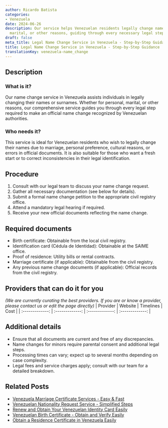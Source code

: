 ```yaml
---
author: Ricardo Batista
categories:
- Venezuela
date: 2024-06-26
description: Our service helps Venezuelan residents legally change names for personal,
  marital, or other reasons, guiding through every necessary legal step required.
draft: false
meta_title: Legal Name Change Service in Venezuela - Step-by-Step Guidance
title: Legal Name Change Service in Venezuela - Step-by-Step Guidance
translationKey: venezuela-name_change
---
```



## Description
### What is it?
Our name change service in Venezuela assists individuals in legally changing their names or surnames. Whether for personal, marital, or other reasons, our comprehensive service guides you through every legal step required to make an official name change recognized by Venezuelan authorities.

### Who needs it?
This service is ideal for Venezuelan residents who wish to legally change their names due to marriage, personal preference, cultural reasons, or errors in official documents. It is also suitable for those who want a fresh start or to correct inconsistencies in their legal identification.

## Procedure

1. Consult with our legal team to discuss your name change request.
2. Gather all necessary documentation (see below for details).
3. Submit a formal name change petition to the appropriate civil registry office.
4. Attend a mandatory legal hearing if required.
5. Receive your new official documents reflecting the name change.


## Required documents

- Birth certificate: Obtainable from the local civil registry.
- Identification card (Cédula de Identidad): Obtainable at the SAIME office.
- Proof of residence: Utility bills or rental contracts.
- Marriage certificate (if applicable): Obtainable from the civil registry.
- Any previous name change documents (if applicable): Official records from the civil registry.


## Providers that can do it for you
_(We are currently curating the best providers. If you are or know a provider, please contact us or edit the page directly)_
| Provider        |     Website     |     Timelines    |       Cost      |
| :-------------: | :-------------: |  :-------------: | :-------------: |

## Additional details

- Ensure that all documents are current and free of any discrepancies.
- Name changes for minors require parental consent and additional legal steps.
- Processing times can vary; expect up to several months depending on case complexity.
- Legal fees and service charges apply; consult with our team for a detailed breakdown.




## Related Posts

- [Venezuela Marriage Certificate Services - Easy & Fast](https://tramitit.com/guides/venezuela/marriage_certificate/)
- [Venezuelan Nationality Request Service - Simplified Steps](https://tramitit.com/guides/venezuela/nationality_request/)
- [Renew and Obtain Your Venezuelan Identity Card Easily](https://tramitit.com/guides/venezuela/identity_card/)
- [Venezuelan Birth Certificate - Obtain and Verify Easily](https://tramitit.com/guides/venezuela/birth_certificate/)
- [Obtain a Residence Certificate in Venezuela Easily](https://tramitit.com/guides/venezuela/residence_certificate/)